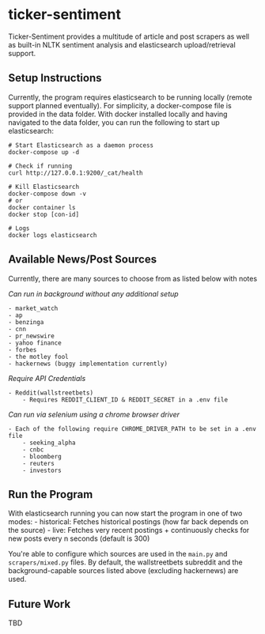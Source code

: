 # ticker-sentiment
Ticker-Sentiment provides a multitude of article and post scrapers as well as built-in NLTK sentiment analysis and elasticsearch upload/retrieval support.


## Setup Instructions
Currently, the program requires elasticsearch to be running locally (remote support planned eventually). For simplicity, a docker-compose file is provided in the data folder. With docker installed locally and having navigated to the data folder, you can run the following to start up elasticsearch:
```
# Start Elasticsearch as a daemon process
docker-compose up -d

# Check if running 
curl http://127.0.0.1:9200/_cat/health

# Kill Elasticsearch
docker-compose down -v
# or 
docker container ls
docker stop [con-id]

# Logs
docker logs elasticsearch
```


## Available News/Post Sources
Currently, there are many sources to choose from as listed below with notes

*Can run in background without any additional setup*

    - market_watch
    - ap
    - benzinga
    - cnn
    - pr_newswire
    - yahoo finance
    - forbes
    - the motley fool
    - hackernews (buggy implementation currently)

*Require API Credentials*

    - Reddit(wallstreetbets)
        - Requires REDDIT_CLIENT_ID & REDDIT_SECRET in a .env file


*Can run via selenium using a chrome browser driver*

    - Each of the following require CHROME_DRIVER_PATH to be set in a .env file
        - seeking_alpha
        - cnbc
        - bloomberg
        - reuters
        - investors



## Run the Program
With elasticsearch running you can now start the program in one of two modes:
    - historical: Fetches historical postings (how far back depends on the source)
    - live: Fetches very recent postings + continuously checks for new posts every n seconds (default is 300)

You're able to configure which sources are used in the `main.py` and `scrapers/mixed.py` files. By default, the wallstreetbets subreddit and the background-capable sources listed above (excluding hackernews) are used.



## Future Work
TBD
